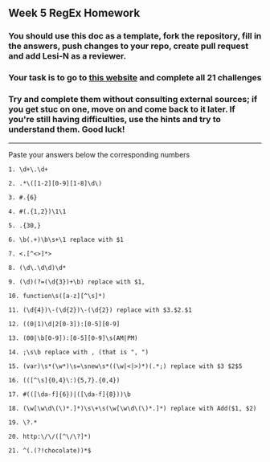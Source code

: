 ## Week 5 RegEx Homework

### You should use this doc as a template, fork the repository, fill in the answers, push changes to your repo, create pull request and add Lesi-N as a reviewer.
### Your task is to go to [this website](http://regextutorials.com/excercise.html) and complete all 21 challenges

### Try and complete them  without consulting external sources; if you get stuc on one,  move on and come back to it later. If you're still having difficulties, use the hints and try to understand them. Good luck!

---

Paste your answers below the corresponding numbers

```
1. \d+\.\d+

2. .*\([1-2][0-9][1-8]\d\)

3. #.{6}

4. #(.{1,2})\1\1

5. .{30,}

6. \b(.+)\b\s+\1 replace with $1

7. <.[^<>]*>

8. (\d\.\d\d)\d*

9. (\d)(?=(\d{3})+\b) replace with $1,

10. function\s([a-z][^\s]*)

11. (\d{4})\-(\d{2})\-(\d{2}) replace with $3.$2.$1

12. ((0|1)\d|2[0-3]):[0-5][0-9]

13. (00|\b[0-9]):[0-5][0-9]\s(AM|PM)

14. ;\s\b replace with , (that is ", ")

15. (var)\s*(\w*)\s=\snew\s*((\w|<|>)*)(.*;) replace with $3 $2$5

16. (([^\s]{0,4}\:){5,7}.{0,4})

17. #(([\da-f]{6})|([\da-f]{8}))\b

18. (\w[\w\d\(\)*.]*)\s\+\s(\w[\w\d\(\)*.]*) replace with Add($1, $2)

19. \?.*

20. http:\/\/([^\/\?]*)

21. ^(.(?!chocolate))*$

```



